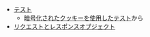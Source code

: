 - [テスト](https://book.cakephp.org/3.0/ja/development/testing.html)
  - [暗号化されたクッキーを使用したテスト](https://book.cakephp.org/3.0/ja/development/testing.html#id24)から
- [リクエストとレスポンスオブジェクト](https://book.cakephp.org/3.0/ja/controllers/request-response.html)
